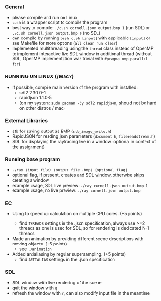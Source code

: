 ### General
- please compile and run on Linux
- `c.sh` is a wrapper script to compile the program
- best way to compile: `./c.sh cornell.json output.bmp 1` (run SDL) or `./c.sh cornell.json output.bmp 0` (no SDL)
- can compile by running `bash c.sh [input]` with applicable `[input]` or see Makefile for more options (`all clean run clear`)
- Implemented multithreading using the `thread` class instead of OpenMP to implement interactive live SDL window in additional thread (without SDL, OpenMP implementation was trivial with `#pragma omp parallel for`)

### RUNNING ON LINUX (/Mac?)
- If possible, compile main version of the program with installed:
  - sdl2 2.30.0-1
  - rapidjson 1.1.0-5
  - (on my system: `sudo pacman -Sy sdl2 rapidjson`, should not be hard on other distros / mac)


### External Libraries
- stb for saving output as BMP (`stb_image_write.h`)
- RapidJSON for reading json parameters (`document.h`, `filereadstream.h`)
- SDL for displaying the raytracing live in a window (optional in context of the assignment)

### Running base program
- `./ray (input file) (output file .bmp) [optional flag]`
- optional flag, if present, creates and SDL window, otherwise skips creating a window
- example usage, SDL live preview: `./ray cornell.json output.bmp 1`
- example usage, no live preview: `./ray cornell.json output.bmp`

### EC
- Using <threads> to speed up calculation on multiple CPU cores. (+5 points)
  - find `THREADS` settings in the .json specification, always use >=2 threads as one is used for SDL, so for rendering is dedicated N-1 threads
- Made an animation by providing different scene descriptions with moving objects. (+5 points)
  - see `./animation`
- Added antialiasing by regular supersampling. (+5 points)
  - find `ANTIALIAS` settings in the .json specification

### SDL 
- SDL window with live rendering of the scene
- quit the window with `q`
- refresh the window with `r`, can also modify input file in the meantime

